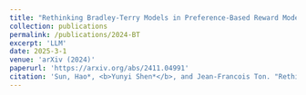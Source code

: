 ```yaml
---
title: "Rethinking Bradley-Terry Models in Preference-Based Reward Modeling: Foundations, Theory, and Alternatives."
collection: publications
permalink: /publications/2024-BT
excerpt: 'LLM'
date: 2025-3-1
venue: 'arXiv (2024)'
paperurl: 'https://arxiv.org/abs/2411.04991'
citation: 'Sun, Hao*, <b>Yunyi Shen*</b>, and Jean-Francois Ton. "Rethinking Bradley-Terry Models in Preference-Based Reward Modeling: Foundations, Theory, and Alternatives." arXiv preprint arXiv:2411.04991 (2024), to appear in ICLR 2025 (oral).'
---
```


